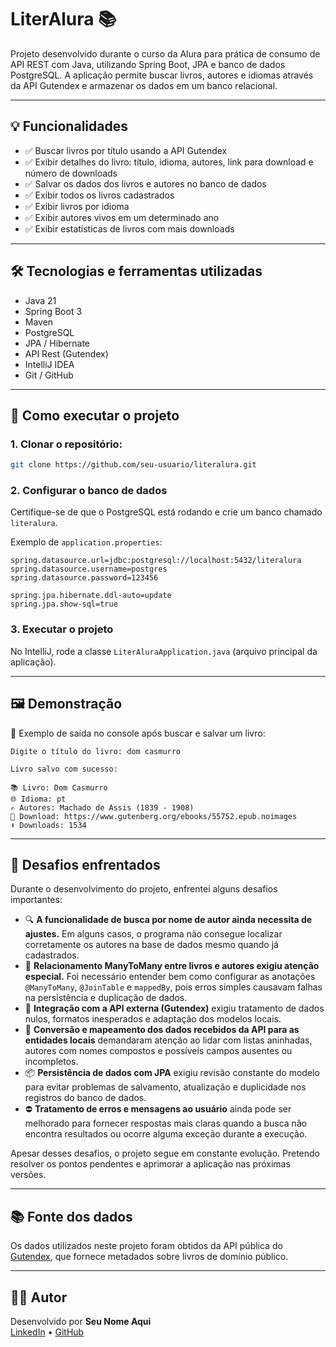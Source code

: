 # LiterAlura 📚

Projeto desenvolvido durante o curso da Alura para prática de consumo de API REST com Java, utilizando Spring Boot, JPA e banco de dados PostgreSQL. A aplicação permite buscar livros, autores e idiomas através da API Gutendex e armazenar os dados em um banco relacional.

---

## 💡 Funcionalidades

- ✅ Buscar livros por título usando a API Gutendex
- ✅ Exibir detalhes do livro: título, idioma, autores, link para download e número de downloads
- ✅ Salvar os dados dos livros e autores no banco de dados
- ✅ Exibir todos os livros cadastrados
- ✅ Exibir livros por idioma
- ✅ Exibir autores vivos em um determinado ano
- ✅ Exibir estatísticas de livros com mais downloads

---

## 🛠️ Tecnologias e ferramentas utilizadas

- Java 21
- Spring Boot 3
- Maven
- PostgreSQL
- JPA / Hibernate
- API Rest (Gutendex)
- IntelliJ IDEA
- Git / GitHub

---

## 🚀 Como executar o projeto

### 1. Clonar o repositório:

```bash
git clone https://github.com/seu-usuario/literalura.git
```

### 2. Configurar o banco de dados

Certifique-se de que o PostgreSQL está rodando e crie um banco chamado `literalura`.

Exemplo de `application.properties`:

```properties
spring.datasource.url=jdbc:postgresql://localhost:5432/literalura
spring.datasource.username=postgres
spring.datasource.password=123456

spring.jpa.hibernate.ddl-auto=update
spring.jpa.show-sql=true
```

### 3. Executar o projeto

No IntelliJ, rode a classe `LiterAluraApplication.java` (arquivo principal da aplicação).

---

## 🖼️ Demonstração

📌 Exemplo de saída no console após buscar e salvar um livro:

```
Digite o título do livro: dom casmurro

Livro salvo com sucesso:

📚 Livro: Dom Casmurro  
🌐 Idioma: pt  
✍️ Autores: Machado de Assis (1839 - 1908)  
🔗 Download: https://www.gutenberg.org/ebooks/55752.epub.noimages  
⬇️ Downloads: 1534
```

---

## 🧠 Desafios enfrentados

Durante o desenvolvimento do projeto, enfrentei alguns desafios importantes:

- 🔍 **A funcionalidade de busca por nome de autor ainda necessita de ajustes.** Em alguns casos, o programa não consegue localizar corretamente os autores na base de dados mesmo quando já cadastrados.
- 🔁 **Relacionamento ManyToMany entre livros e autores exigiu atenção especial.** Foi necessário entender bem como configurar as anotações `@ManyToMany`, `@JoinTable` e `mappedBy`, pois erros simples causavam falhas na persistência e duplicação de dados.
- 🔄 **Integração com a API externa (Gutendex)** exigiu tratamento de dados nulos, formatos inesperados e adaptação dos modelos locais.
- 🔁 **Conversão e mapeamento dos dados recebidos da API para as entidades locais** demandaram atenção ao lidar com listas aninhadas, autores com nomes compostos e possíveis campos ausentes ou incompletos.
- 📦 **Persistência de dados com JPA** exigiu revisão constante do modelo para evitar problemas de salvamento, atualização e duplicidade nos registros do banco de dados.
- ⛔ **Tratamento de erros e mensagens ao usuário** ainda pode ser melhorado para fornecer respostas mais claras quando a busca não encontra resultados ou ocorre alguma exceção durante a execução.

Apesar desses desafios, o projeto segue em constante evolução. Pretendo resolver os pontos pendentes e aprimorar a aplicação nas próximas versões.

---

## 📚 Fonte dos dados

Os dados utilizados neste projeto foram obtidos da API pública do [Gutendex](https://gutendex.com/), que fornece metadados sobre livros de domínio público.

---

## 👨‍💻 Autor

Desenvolvido por **Seu Nome Aqui**  
[LinkedIn](https://www.linkedin.com/in/seu-perfil) • [GitHub](https://github.com/seu-usuario)
